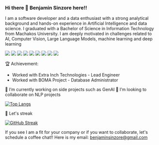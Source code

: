 ### Hi there 👋 Benjamin Sinzore here!!


I am a software developer and a data enthusiast with a strong analytical background and hands-on experience in Artificial Intelligence and data science. I graduated with a Bachelor of Science in Information Technology from Machakos University. I am deeply motivated in challenges related to AI, Computer Vision, Large Language Models, machine learning and deep learning

![](https://img.shields.io/badge/Code-React-informational?style=flat&logo=react&color=61DAFB)
![](https://img.shields.io/badge/Amazon_AWS-FF9900?style=for-the-badge&logo=amazonaws&logoColor=white)
![](https://img.shields.io/badge/Python-3776AB?style=for-the-badge&logo=python&logoColor=61DAFB)
![](https://img.shields.io/badge/Node.js-43853D?style=for-the-badge&logo=node.js&logoColor=white)
![](https://img.shields.io/badge/CSS-239120?&style=for-the-badge&logo=css3&logoColor=white)
![](https://img.shields.io/badge/C%23-239120?&style=for-the-badge&logo=csharp&logoColor=white)
![](https://img.shields.io/badge/Java-F7DF1E?style=for-the-badge&logo=java&logoColor=black)
![](https://img.shields.io/badge/JavaScript-F7DF1E?style=for-the-badge&logo=javascript&logoColor=black)
![](https://img.shields.io/badge/MongoDB-4EA94B?style=for-the-badge&logo=mongodb&logoColor=white)

	

🏆 Achievement: 
- Worked with Extra Inch Technologies - Lead Engineer
- Worked with BOMA Project - Database Administrator 



🔭 I’m currently working on side projects such as GenAI
👯 I’m looking to collaborate on NLP projects

[![Top Langs](https://github-readme-stats.vercel.app/api/top-langs/?username=benjaminsinzore&layout=compact)](https://github.com/benjaminsinzore)

💪 Let's streak

[![GitHub Streak](https://streak-stats.demolab.com/?user=benjaminsinzore)](https://git.io/streak-stats)


If you see I am a fit for your company or if you want to collaborate, let's schedule a coffee chat!! 
Here is my email: benjaminsinzore@gmail.com

